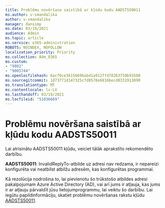 ```yaml
---
title: Problēmu novēršana saistībā ar kļūdu kodu AADSTS50011
ms.author: v-smandalika
author: v-smandalika
manager: dansimp
ms.date: 03/19/2021
audience: Admin
ms.topic: article
ms.service: o365-administration
ROBOTS: NOINDEX, NOFOLLOW
localization_priority: Priority
ms.collection: Adm_O365
ms.custom:
- "9802"
- "9005744"
ms.openlocfilehash: 6acf0ce3615669babd1a912ffd782b3750b93500
ms.sourcegitcommit: 1d73771d147325cfd8578e6816becd8331913890
ms.translationtype: MT
ms.contentlocale: lv-LV
ms.lasthandoff: 03/19/2021
ms.locfileid: "51036669"
---
```

# <a name="troubleshoot-error-code-aadsts50011"></a>Problēmu novēršana saistībā ar kļūdu kodu AADSTS50011

Lai atrisinātu AADSTS50011 kļūdu, veiciet tālāk aprakstīto rekomendēto darbību.

**AADSTS50011**: InvalidReplyTo-atbilde uz adresi nav redzama, ir nepareizi konfigurēta vai neatbilst atbilžu adresēm, kas konfigurētas programmai.

Kā rezolūcija nodrošina to, lai pievienotu šo trūkstošo atbildes adresi pakalpojumam Azure Active Directory (AD), vai arī jums ir atļauja, kas jums ir ar atļauju pārvaldīt jūsu lietojumprogrammu, lai veiktu šo darbību. Lai iegūtu papildinformāciju, skatiet problēmu novēršanas rakstu kļūdu [AADSTS50011](https://docs.microsoft.com/troubleshoot/azure/active-directory/error-code-aadsts50011-reply-url-mismatch).